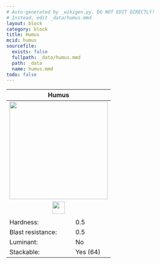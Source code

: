 ```yaml
---
# Auto-generated by _wikigen.py. DO NOT EDIT DIRECTLY!
# Instead, edit _data/humus.mmd
layout: block
category: block
title: Humus
mcid: humus
sourcefile:
  exists: false
  fullpath: _data/humus.mmd
  path: _data
  name: humus.mmd
todo: false
---
```


<table class="block-info"><thead><tr>
<th colspan=2>Humus</th>
</tr></thead><tbody>
<tr><td colspan=2 class="cell-image-big" style="text-align:center"><img src="/allotment/img/textures/allotment/humus.png" width="256" height="256" alt="" class="preview-icon"></td></tr>
<tr><td colspan=2 class="cell-image-small" style="text-align:center"><img src="/allotment/img/inventory_textures/allotment/humus.png" width="32" height="32" alt="" class="inventory-icon"></td></tr>
<tr><td colspan=2 style="text-align:center"><span class="tool-info tool-shovel tool-level-0" title="Breaks faster with a Shovel"></span></td></tr>
<tr><td>Hardness:</td><td>0.5</td></tr>
<tr><td>Blast resistance:</td><td>0.5</td></tr>
<tr><td>Luminant:</td><td>No</td></tr>
<tr><td>Stackable:</td><td>Yes (64)</td></tr>
</tbody></table>

